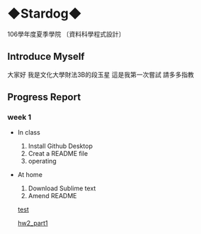 # ◆Stardog◆

106學年度夏季學院 〔資料科學程式設計〕

## Introduce Myself

大家好 我是文化大學財法3B的段玉星 這是我第一次嘗試 請多多指教

## Progress Report

### week 1

* In class

   1. Install Github Desktop
   2. Creat a README file
   3. operating

* At home

   1. Download Sublime text
   2. Amend README

   [test](https://tuanstar90208.github.io/stardog/week%201/hw1.html)


   [hw2_part1](https://tuanstar90208.github.io/stardog/week2/task1.html)